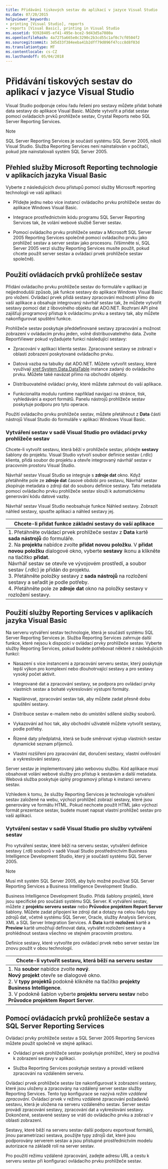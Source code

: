 ```yaml
---
title: Přidávání tiskových sestav do aplikací v jazyce Visual Studio
ms.date: 07/20/2015
helpviewer_keywords:
- printing [Visual Studio], reports
- reports [Visual Basic], printing in Visual Studio
ms.assetid: 93928405-ef41-495e-bce2-9d43d5a7080a
ms.openlocfilehash: 4a7275a665e0c3290c2b3cd55c1af0c7cf0504f2
ms.sourcegitcommit: 3d5d33f384eeba41b2dff79d096f47ccc8d8f03d
ms.translationtype: MT
ms.contentlocale: cs-CZ
ms.lasthandoff: 05/04/2018
---
```

# <a name="adding-printable-reports-to-visual-studio-applications"></a>Přidávání tiskových sestav do aplikací v jazyce Visual Studio
Visual Studio podporuje celou řadu řešení pro sestavy můžete přidat bohaté data sestavy do aplikace Visual Basic. Můžete vytvořit a přidat sestav pomocí ovládacích prvků prohlížeče sestav, Crystal Reports nebo SQL Server Reporting Services.  
  
> [!NOTE]
>  SQL Server Reporting Services je součástí systému SQL Server 2005, nikoli Visual Studio. Služba Reporting Services není nainstalován v počítači, pokud jste nainstalovali systém SQL Server 2005.  
  
## <a name="overview-of-microsoft-reporting-technology-in-visual-basic-applications"></a>Přehled služby Microsoft Reporting technologie v aplikacích jazyka Visual Basic  
 Vyberte z následujících dvou přístupů pomocí služby Microsoft reporting technologii ve vaší aplikaci:  
  
-   Přidejte jednu nebo více instancí ovládacího prvku prohlížeče sestav do aplikace Windows Visual Basic.  
  
-   Integrace prostřednictvím kódu programu SQL Server Reporting Services tak, že volání webové službě Server sestav.  
  
-   Pomocí ovládacího prvku prohlížeče sestav a Microsoft SQL Server 2005 Reporting Services společně pomocí ovládacího prvku jako prohlížeč sestav a server sestav jako procesoru. (Všimněte si, SQL Server 2005 verzí služby Reporting Services musíte použít, pokud chcete použít server sestav a ovládací prvek prohlížeče sestav společně).  
  
## <a name="using-reportviewer-controls"></a>Použití ovládacích prvků prohlížeče sestav  
 Přidání ovládacího prvku prohlížeče sestav do formuláře v aplikaci je nejjednodušší způsob, jak funkce sestavy do aplikace Windows Visual Basic pro vložení. Ovládací prvek přidá sestavy zpracování možnosti přímo do vaší aplikace a obsahuje integrovaný návrhář sestav tak, že můžete vytvořit sestavy pomocí dat z libovolného objektu dat ADO.NET. Rozhraní API plné zajišťují programový přístup k ovládacímu prvku a sestavy tak, aby můžete nakonfigurovat spuštění funkce.  
  
 Prohlížeče sestav poskytuje předdefinované sestavy zpracování a možnost zobrazení v ovládacím prvku jeden, volně distribuovatelného data. Zvolte ReportViewer pokud vyžadujete funkci následující sestavy:  
  
-   Zpracování v aplikaci klienta sestav. Zpracované sestavy se zobrazí v oblasti zobrazení poskytované ovládacího prvku.  
  
-   Datová vazba na tabulky dat ADO.NET. Můžete vytvořit sestavy, které využívají <xref:System.Data.DataTable> instance zadaný do ovládacího prvku. Můžete také navázat přímo na obchodní objekty.  
  
-   Distribuovatelné ovládací prvky, které můžete zahrnout do vaší aplikace.  
  
-   Funkcionalita modulu runtime například navigaci na stránce, tisk, vyhledávání a export formátů. Panelu nástrojů prohlížeče sestav poskytuje podporu pro tyto operace.  
  
 Použití ovládacího prvku prohlížeče sestav, můžete přetáhnout z **Data** části nástrojů Visual Studio do formuláře v aplikaci Windows Visual Basic.  
  
### <a name="creating-reports-in-visual-studio-for-reportviewer-controls"></a>Vytváření sestav v sadě Visual Studio pro ovládací prvky prohlížeče sestav  
 Chcete-li vytvořit sestavu, která běží v prohlížeče sestav, přidejte **sestavy** šablony do projektu. Visual Studio vytvoří soubor definice sestav (.rdlc) klienta, přidá soubor do projektu a otevře integrovaný návrhář sestav v pracovním prostoru Visual Studio.  
  
 Návrhář sestav Visual Studio se integruje s **zdroje dat** okno. Když přetáhněte pole ze **zdroje dat** časové období pro sestavu, Návrhář sestav zkopíruje metadata o zdroji dat do souboru definice sestavy. Tato metadata pomocí ovládacího prvku prohlížeče sestav slouží k automatickému generování kódu datové vazby.  
  
 Návrhář sestav Visual Studio neobsahuje funkce Náhled sestavy. Zobrazit náhled sestavy, spusťte aplikaci a náhled sestavy jej.  
  
|Chcete-li přidat funkce základní sestavy do vaší aplikace|  
|---|    
|1.  Přetáhněte ovládací prvek prohlížeče sestav z **Data** kartě **sada nástrojů** do formuláře.<br />2.  Na **projektu** nabídce zvolte **přidat novou položku**. V **přidat novou položku** dialogové okno, vyberte **sestavy** ikonu a klikněte na tlačítko **přidat**.<br />     Návrhář sestav se otevře ve vývojovém prostředí, a soubor sestav (.rdlc) je přidán do projektu.<br />3.  Přetáhněte položky sestavy z **sada nástrojů** na rozložení sestavy a seřadit je podle potřeby.<br />4.  Přetáhněte pole ze **zdroje dat** okno na položky sestavy v rozložení sestavy.|  
  
## <a name="using-reporting-services-in-visual-basic-applications"></a>Použití služby Reporting Services v aplikacích jazyka Visual Basic  
 Na serveru vytváření sestav technologie, která je součástí systému SQL Server Reporting Services je. Služba Reporting Services zahrnuje další funkce, které nejsou k dispozici v ovládací prvky prohlížeče sestav. Vyberte služby Reporting Services, pokud budete potřebovat některé z následujících funkcí:  
  
-   Nasazení s více instancemi a zpracování serveru sestav, který poskytuje lepší výkon pro komplexní nebo dlouhotrvající sestavy a pro sestavy vysoký počet aktivit.  
  
-   Integrované dat a zpracování sestavy, se podpora pro ovládací prvky vlastních sestav a bohaté vykreslování výstupní formáty.  
  
-   Naplánovat, zpracování sestav tak, aby můžete zadat přesně dobu spuštění sestavy.  
  
-   Distribuce sestav e-mailem nebo do umístění sdílené složky souborů.  
  
-   Vykazování ad hoc tak, aby obchodní uživatelé můžete vytvořit sestavy, podle potřeby.  
  
-   Řízené daty předplatná, která se bude směrovat výstup vlastních sestav dynamické seznam příjemců.  
  
-   Vlastní rozšíření pro zpracování dat, doručení sestavy, vlastní ověřování a vykreslování sestavy.  
  
 Server sestav je implementovaný jako webovou službu. Kód aplikace musí obsahovat volání webové služby pro přístup k sestavám a další metadata. Webová služba poskytuje úplný programový přístup k instanci serveru sestav.  
  
 Vzhledem k tomu, že služby Reporting Services je technologie vytváření sestav založené na webu, výchozí prohlížeč zobrazí sestavy, které jsou generovány ve formátu HTML. Pokud nechcete použít HTML jako výchozí formát prezentace sestav, budete muset napsat vlastní prohlížeč sestav pro vaši aplikaci.  
  
### <a name="creating-reports-in-visual-studio-for-reporting-services"></a>Vytváření sestav v sadě Visual Studio pro služby vytváření sestav  
 Pro vytváření sestav, které běží na serveru sestav, vytváření definice sestavy (.rdl) souborů v sadě Visual Studio prostřednictvím Business Intelligence Development Studio, který je součástí systému SQL Server 2005.  
  
> [!NOTE]
>  Musí mít systém SQL Server 2005, aby bylo možné používat SQL Server Reporting Services a Business Intelligence Development Studio.  
  
 Business Intelligence Development Studio. Přidá šablony projektů, které jsou specifické pro součásti systému SQL Server. K vytváření sestav, můžete z **projektu serveru sestav** nebo **Průvodce projektem Report Server** šablony. Můžete zadat připojení ke zdroji dat a dotazy na celou řadu typy zdrojů dat, včetně systému SQL Server, Oracle, služby Analysis Services, XML a SQL Server Integration Services. A **Data** kartě **rozložení** kartě a **Preview** kartě umožňují definovat data, vytvářet rozložení sestavy a prohlédnout sestava všechno ve stejném pracovním prostoru.  
  
 Definice sestavy, které vytvoříte pro ovládací prvek nebo server sestav lze znovu použít v obou technologií.  
  
|Chcete-li vytvořit sestavu, která běží na serveru sestav|  
|---|    
|1.  Na **soubor** nabídce zvolte **nový**.<br />     **Nový projekt** otevře se dialogové okno.<br />2.  V **typy projektů** podokně klikněte na tlačítko **projekty Business Intelligence**.<br />3.  V podokně šablon vyberte **projektu serveru sestav** nebo **Průvodce projektem Report Server**.|  
  
## <a name="using-reportviewer-controls-and-sql-server-reporting-services-together"></a>Pomocí ovládacích prvků prohlížeče sestav a SQL Server Reporting Services  
 Ovládací prvky prohlížeče sestav a SQL Server 2005 Reporting Services můžete použít společně ve stejné aplikaci.  
  
-   Ovládací prvek prohlížeče sestav poskytuje prohlížeč, který se používá k zobrazení sestavy v aplikaci.  
  
-   Služba Reporting Services poskytuje sestavy a provádí veškeré zpracování na vzdáleném serveru.  
  
 Ovládací prvek prohlížeče sestav lze nakonfigurovat k zobrazení sestavy, které jsou uloženy a zpracovány na vzdálený server sestav služby Reporting Services. Tento typ konfigurace se nazývá *režim vzdálené zpracování*. Ovládací prvek v režimu vzdálené zpracování požadavků sestavu, která je uložena na serveru vzdáleného sestav. Server sestav provádí zpracování sestavy, zpracování dat a vykreslování sestavy. Dokončené, sestavené sestavy se vrátí do ovládacího prvku a zobrazí v oblasti zobrazení.  
  
 Sestavy, které běží na serveru sestav další podporu exportovat formátů, jinou parametrizaci sestava, použijte typy zdrojů dat, které jsou podporovány serverem sestav a jsou přístupné prostřednictvím modelu autorizace na základě rolí na server sestav.  
  
 Pro použití režimu vzdálené zpracování, zadejte adresu URL a cestu k serveru sestav při konfiguraci ovládacího prvku prohlížeče sestav.
